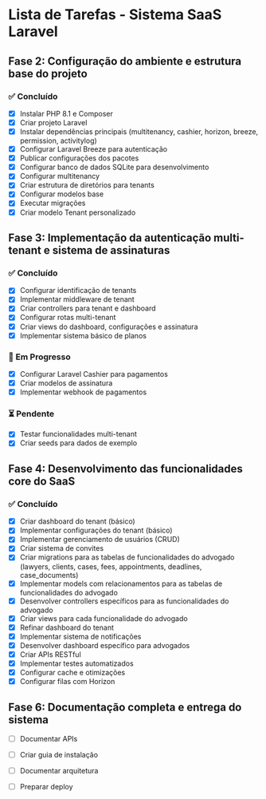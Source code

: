 # Lista de Tarefas - Sistema SaaS Laravel

## Fase 2: Configuração do ambiente e estrutura base do projeto

### ✅ Concluído
- [x] Instalar PHP 8.1 e Composer
- [x] Criar projeto Laravel
- [x] Instalar dependências principais (multitenancy, cashier, horizon, breeze, permission, activitylog)
- [x] Configurar Laravel Breeze para autenticação
- [x] Publicar configurações dos pacotes
- [x] Configurar banco de dados SQLite para desenvolvimento
- [x] Configurar multitenancy
- [x] Criar estrutura de diretórios para tenants
- [x] Configurar modelos base
- [x] Executar migrações
- [x] Criar modelo Tenant personalizado

## Fase 3: Implementação da autenticação multi-tenant e sistema de assinaturas

### ✅ Concluído
- [x] Configurar identificação de tenants
- [x] Implementar middleware de tenant
- [x] Criar controllers para tenant e dashboard
- [x] Configurar rotas multi-tenant
- [x] Criar views do dashboard, configurações e assinatura
- [x] Implementar sistema básico de planos

### 🔄 Em Progresso
- [x] Configurar Laravel Cashier para pagamentos
- [x] Criar modelos de assinatura
- [x] Implementar webhook de pagamentos

### ⏳ Pendente
- [x] Testar funcionalidades multi-tenant
- [x] Criar seeds para dados de exemplo

## Fase 4: Desenvolvimento das funcionalidades core do SaaS
### ✅ Concluído
- [x] Criar dashboard do tenant (básico)
- [x] Implementar configurações do tenant (básico)
- [x] Implementar gerenciamento de usuários (CRUD)
- [x] Criar sistema de convites
- [x] Criar migrations para as tabelas de funcionalidades do advogado (lawyers, clients, cases, fees, appointments, deadlines, case_documents)
- [x] Implementar models com relacionamentos para as tabelas de funcionalidades do advogado
- [x] Desenvolver controllers específicos para as funcionalidades do advogado
- [x] Criar views para cada funcionalidade do advogado
- [x] Refinar dashboard do tenant
- [x] Implementar sistema de notificações
- [x] Desenvolver dashboard específico para advogados
- [x] Criar APIs RESTful
- [x] Implementar testes automatizados
- [x] Configurar cache e otimizações
- [x] Configurar filas com Horizon

## Fase 6: Documentação completa e entrega do sistema
- [ ] Documentar APIs
- [ ] Criar guia de instalação
- [ ] Documentar arquitetura
- [ ] Preparar deploy

